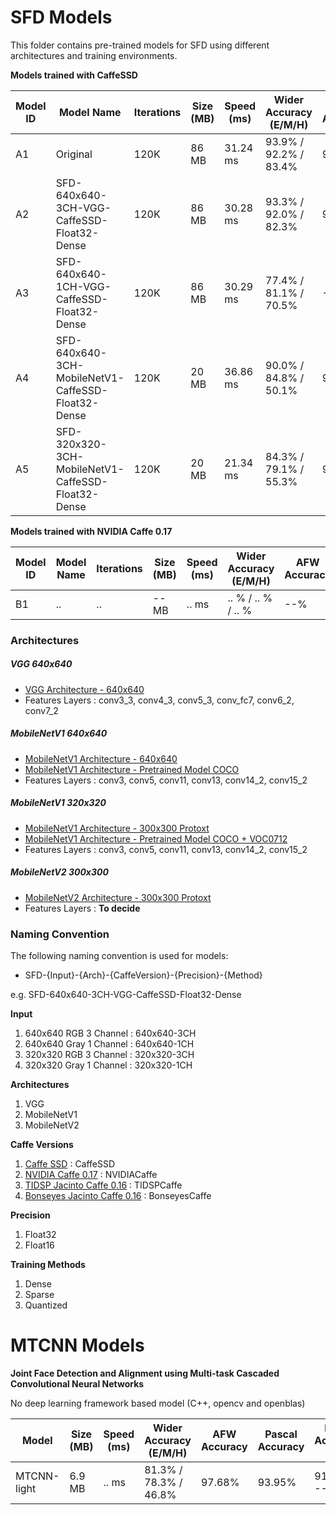 # SFD Models
This folder contains pre-trained models for SFD using different architectures and training environments.

__Models trained with CaffeSSD__

| Model ID    | Model Name    | Iterations   | Size (MB)   | Speed (ms)  | Wider Accuracy (E/M/H) | AFW Accuracy | Pascal Accuracy | FDDB Accuracy (D/C) | Download URL |
| ------------- | ------------- | ------------- |-------------|-------------| --------------| ----------------| --------------| --------------| --------------|
| A1 | Original                                        | 120K | 86 MB | 31.24 ms | 93.9% / 92.2% / 83.4%| 99.86% | 98.49% | 98.2% / 75.72% | [link](https://drive.google.com/file/d/1CboBIsjcDQ-FC1rMES6IjTl6sYQDoD6u/view) |
| A2 | SFD-640x640-3CH-VGG-CaffeSSD-Float32-Dense      | 120K | 86 MB | 30.28 ms | 93.3% / 92.0% / 82.3%| 99.45% | 97.71% | 97.8% / 74.99% | [link](https://drive.google.com/drive/u/0/folders/1WbTmDlUst-90lB8NC_KtcE11v49wW7W2) |
| A3 | SFD-640x640-1CH-VGG-CaffeSSD-Float32-Dense      | 120K | 86 MB | 30.29 ms | 77.4% / 81.1% / 70.5% | --% | --% | --% / --% | [link](https://drive.google.com/open?id=1fudH6TU29F0oOVlIE2trulzCdhmJqJUh) |
| A4 | SFD-640x640-3CH-MobileNetV1-CaffeSSD-Float32-Dense      | 120K | 20 MB | 36.86 ms | 90.0% / 84.8% / 50.1% | 98.36% | 97.27% | 92.6% / 70.83% | [link](https://drive.google.com/open?id=1ROB_Jfjy5PO9V5Xrr72yxqKVWDxNFUkl) |
| A5 | SFD-320x320-3CH-MobileNetV1-CaffeSSD-Float32-Dense      | 120K | 20 MB | 21.34 ms | 84.3% / 79.1% / 55.3% | 97.45% | 96.04% | 90.0% / 68.42% | [link](https://drive.google.com/drive/folders/1nrcekK5sLOUL3zVCzBaORwZTKw6mXnxM?usp=sharing) |

__Models trained with NVIDIA Caffe 0.17__

| Model ID    | Model Name    | Iterations   | Size (MB)   | Speed (ms)  | Wider Accuracy (E/M/H) | AFW Accuracy | Pascal Accuracy |FDDB Accuracy (D/C) | Download URL |
| ------------- | ------------- | ------------- |-------------|-------------| --------------| ----------------| --------------| --------------| --------------|
| B1 | ..     | .. | -- MB | .. ms | .. % / .. % / .. % | --% | --% | --% / --% | .. |

### Architectures

##### VGG 640x640
- [VGG Architecture - 640x640](https://github.com/oylz/SFD/blob/master/model/deploy.prototxt)
- Features Layers : conv3_3, conv4_3, conv5_3, conv_fc7, conv6_2, conv7_2

##### MobileNetV1 640x640
- [MobileNetV1 Architecture - 640x640]()
- [MobileNetV1 Architecture - Pretrained Model COCO](https://drive.google.com/open?id=0B3gersZ2cHIxVFI1Rjd5aDgwOG8)
- Features Layers : conv3, conv5, conv11, conv13, conv14_2, conv15_2

##### MobileNetV1 320x320
- [MobileNetV1 Architecture - 300x300 Protoxt](https://github.com/chuanqi305/MobileNet-SSD/blob/master/MobileNetSSD_deploy.prototxt)
- [MobileNetV1 Architecture - Pretrained Model COCO + VOC0712](https://drive.google.com/open?id=0B3gersZ2cHIxVFI1Rjd5aDgwOG8)
- Features Layers : conv3, conv5, conv11, conv13, conv14_2, conv15_2

##### MobileNetV2 300x300
- [MobileNetV2 Architecture - 300x300 Protoxt](https://github.com/chuanqi305/MobileNetv2-SSDLite/blob/master/train.prototxt)
- Features Layers : __To decide__


### Naming Convention
The following naming convention is used for models:

+ SFD-{Input}-{Arch}-{CaffeVersion}-{Precision}-{Method}

e.g. SFD-640x640-3CH-VGG-CaffeSSD-Float32-Dense

__Input__
1. 640x640 RGB 3 Channel : 640x640-3CH
2. 640x640 Gray 1 Channel : 640x640-1CH
3. 320x320 RGB 3 Channel : 320x320-3CH
4. 320x320 Gray 1 Channel : 320x320-1CH

__Architectures__
1. VGG
2. MobileNetV1
3. MobileNetV2

__Caffe Versions__
1. [Caffe SSD](https://github.com/weiliu89/caffe/tree/ssd) : CaffeSSD
2. [NVIDIA Caffe 0.17](https://github.com/NVIDIA/caffe) : NVIDIACaffe
3. [TIDSP Jacinto Caffe 0.16](https://github.com/tidsp/caffe-jacinto) : TIDSPCaffe
4. [Bonseyes Jacinto Caffe 0.16](https://github.com/bonseyes/caffe-jacinto) : BonseyesCaffe

__Precision__
1. Float32
2. Float16

__Training Methods__
1. Dense
2. Sparse
3. Quantized



# MTCNN Models

__Joint Face Detection and Alignment using Multi-task Cascaded Convolutional Neural Networks__

No deep learning framework based model (C++, opencv and openblas)

|   Model   |  Size (MB)  | Speed (ms) | Wider Accuracy (E/M/H) | AFW Accuracy | Pascal Accuracy |FDDB Accuracy (D/C) | Download URL |
| ------------- | ------------- | ------------- |-------------|-------------| --------------| ----------------| --------------| 
| MTCNN-light | 6.9 MB   | .. ms | 81.3% / 78.3% / 46.8% | 97.68% | 93.95% | 91.4% / --% | [link](https://github.com/AlphaQi/MTCNN-light) |
